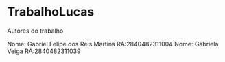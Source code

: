 # TrabalhoLucas

Autores do trabalho

Nome: Gabriel Felipe dos Reis Martins RA:2840482311004
Nome: Gabriela Veiga RA:2840482311039
